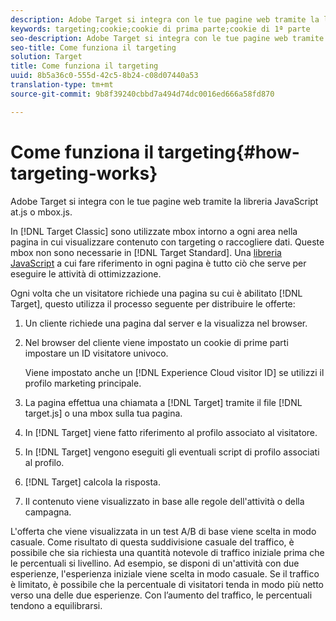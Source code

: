 ```yaml
---
description: Adobe Target si integra con le tue pagine web tramite la libreria JavaScript at.js o mbox.js.
keywords: targeting;cookie;cookie di prima parte;cookie di 1ª parte
seo-description: Adobe Target si integra con le tue pagine web tramite la libreria JavaScript at.js o mbox.js.
seo-title: Come funziona il targeting
solution: Target
title: Come funziona il targeting
uuid: 8b5a36c0-555d-42c5-8b24-c08d07440a53
translation-type: tm+mt
source-git-commit: 9b8f39240cbbd7a494d74dc0016ed666a58fd870

---
```



# Come funziona il targeting{#how-targeting-works}

Adobe Target si integra con le tue pagine web tramite la libreria JavaScript at.js o mbox.js.

In [!DNL Target Classic] sono utilizzate mbox intorno a ogni area nella pagina in cui visualizzare contenuto con targeting o raccogliere dati. Queste mbox non sono necessarie in [!DNL Target Standard]. Una [libreria JavaScript](../c-implementing-target/c-considerations-before-you-implement-target/target-implement.md#concept_60B748DE4293488F917E8F1FA4C7E9EB) a cui fare riferimento in ogni pagina è tutto ciò che serve per eseguire le attività di ottimizzazione.

Ogni volta che un visitatore richiede una pagina su cui è abilitato [!DNL Target], questo utilizza il processo seguente per distribuire le offerte:

1. Un cliente richiede una pagina dal server e la visualizza nel browser.
1. Nel browser del cliente viene impostato un cookie di prime parti impostare un ID visitatore univoco.

   Viene impostato anche un [!DNL Experience Cloud visitor ID] se utilizzi il profilo marketing principale.

1. La pagina effettua una chiamata a [!DNL Target] tramite il file [!DNL target.js] o una mbox sulla tua pagina.
1. In [!DNL Target] viene fatto riferimento al profilo associato al visitatore.
1. In [!DNL Target] vengono eseguiti gli eventuali script di profilo associati al profilo.
1. [!DNL Target] calcola la risposta.
1. Il contenuto viene visualizzato in base alle regole dell&#39;attività o della campagna.

L&#39;offerta che viene visualizzata in un test A/B di base viene scelta in modo casuale. Come risultato di questa suddivisione casuale del traffico, è possibile che sia richiesta una quantità notevole di traffico iniziale prima che le percentuali si livellino. Ad esempio, se disponi di un&#39;attività con due esperienze, l&#39;esperienza iniziale viene scelta in modo casuale. Se il traffico è limitato, è possibile che la percentuale di visitatori tenda in modo più netto verso una delle due esperienze. Con l’aumento del traffico, le percentuali tendono a equilibrarsi.
